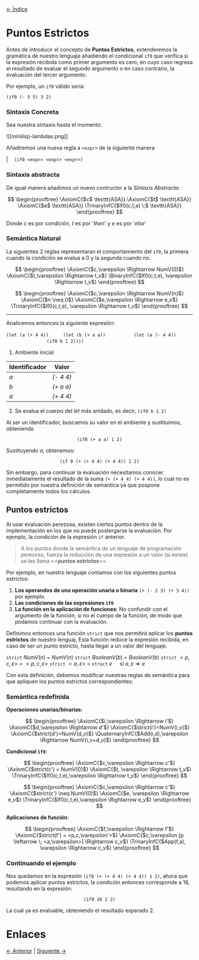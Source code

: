 [<- Índice](LenguajesProgramacion.md)
# Puntos Estrictos

Antes de introducir el concepto de **Puntos Estrictos**, extenderemos la gramática de nuestro lenguaje añadiendo el condicional `if0` que verifica si la expresión recibida como primer argumento es cero, en cuyo caso regresa el resultado de evaluar el segundo argumento o en caso contrario, la evaluación del tercer argumento.

Por ejemplo, un `if0` válido sería:

$\texttt{(if0 (- 5 5) 3 2)}$

### Sintaxis Concreta

Sea nuestra sintaxis hasta el momento:

![[minilisp-lambdas.png]]

Añadiremos una nueva regla a $\texttt{<expr>}$ de la siguiente manera

$| \quad \texttt{(if0 <expr> <expr> <expr>)}$

### Sintaxis abstracta

De igual manera añadimos un nuevo contructor a la *Sintaxis Abstracta*:

$$
\begin{prooftree}
\AxiomC{$c$ \texttt{ASA}}
\AxiomC{$t$ \texttt{ASA}}
\AxiomC{$e$ \texttt{ASA}}
\TrinaryInfC{$If0(c,t,e) \;$ \texttt{ASA}}
\end{prooftree}
$$

Donde *c* es por condición, *t* es por '*then*' y *e* es por '*else*'

### Semántica Natural

La siguientes 2 reglas representaran el comportamiento del `if0`, la primera cuando la condición se evalua a 0 y la segunda cuando no.

$$
\begin{prooftree}
	\AxiomC{$c,\varepsilon \Rightarrow NumV(0)$}
	\AxiomC{$t,\varepsilon \Rightarrow t_v$}
	\BinaryInfC{$If0(c,t,e), \varepsilon \Rightarrow t_v$}
\end{prooftree}
$$

$$
\begin{prooftree}
	\AxiomC{$c,\varepsilon \Rightarrow NumV(n)$}
	\AxiomC{$n \neq 0$}
	\AxiomC{$e,\varepsilon \Rightarrow e_v$}
	\TrinaryInfC{$If0(c,t,e), \varepsilon \Rightarrow t_v$}
\end{prooftree}
$$

---

Analicemos entonces la siguiente expresión:

$\texttt{(let (a (+ 4 4))}$
$\hspace{1cm}\texttt{(let (b (+ a a))}$
$\hspace{2cm}\texttt{(let (a (- 4 4))}$
$\hspace{3cm}\texttt{(if0 b 1 2))))}$

1. Ambiente inicial

| Identificador | Valor     |
| ------------- | --------- |
| *a*           | *(- 4 4)* |
| *b*           | *(+ a a)* |
| *a*           | *(+ 4 4)* |

2. Se evalua el cuerpo del *let* más anidado, es decir, $\texttt{(if0 b 1 2)}$

Al ser un identificador, buscamos su valor en el ambiente y sustituimos, obteniendo

$$
\texttt{(if0 (+ a a) 1 2)}
$$

Sustituyendo $a$, obtenemos:

$$
\texttt{(if 0 (+ (+ 4 4) (+ 4 4)) 1 2)}
$$

Sin embargo, para continuar la evaluación necesitamos conocer inmediatamente el resultado de la suma $\texttt{(+ (+ 4 4) (+ 4 4))}$, lo cual no es permitido por nuestra definición de semántica ya que pospone completamente todos los cálculos.

## Puntos estrictos

Al usar evaluación perezosa, existen ciertos puntos dentro de la implementación en los que no puede postergarse la evaluación. Por ejemplo, la condición de la expresión `if` anterior.

> A los puntos donde la semántica de un lenguaje de programación perezoso, fuerza la reducción de una expresión a un valor (si existe) se les llama ==**puntos estrictos**==.

Por ejemplo, en nuestro lenguaje contamos con los siguientes puntos estrictos:

1. **Los operandos de una operación unaria o binaria** $\texttt{(+ (- 2 3) (+ 3 4))}$ por ejemplo.
2. **Las condiciones de las expresiones `if0`**
3. **La función en la aplicación de funciones**: No confundir con el argumento de la función, si no el cuerpo de la función, de modo que podamos continuar con la evaluación.

Definimos entonces una función `strict` que nos permitirá aplicar los **puntos estrictos** de nuestro lenguaj. Esta función reduce la expresión recibida, en caso de ser un punto estricto, hasta llegar a un valor del lenguaje.

`strict` $NumV(n)$ = $NumV(n)$
`strict` $BooleanV(b)$ = $BooleanV(b)$
`strict` $<p,c,\varepsilon>$ = $<p,c,\varepsilon>$
`strict` $<a,\varepsilon>$ = `struct` $e \quad$ si $a,\varepsilon \Rightarrow e$

Con esta definición, debemos modificar nuestras reglas de semántica para que apliquen los puntos estrictos correspondientes:

### Semántica redefinida

**Operaciones unarias/binarias**:

$$
\begin{prooftree}
	\AxiomC{$i,\varepsilon \Rightarrow i'$}
	\AxiomC{$d,\varepsilon \Rightarrow d'$}
	\AxiomC{$strict(i')=NumV(i_v)$}
	\AxiomC{$strict(d')=NumV(d_v)$}
	\QuaternaryInfC{$Add(i,d),\varepsilon \Rightarrow NumV(i_v+d_v)$}
\end{prooftree}
$$

**Condicional `if0`**:

$$
\begin{prooftree}
	\AxiomC{$c,\varepsilon \Rightarrow c'$}
	\AxiomC{$strict(c') = NumV(0)$}
	\AxiomC{$t, \varepsilon \Rightarrow t_v$}
	\TrinaryInfC{$If0(c,t,e),\varepsilon \Rightarrow t_v$}
\end{prooftree}
$$

$$
\begin{prooftree}
	\AxiomC{$c,\varepsilon \Rightarrow c'$}
	\AxiomC{$strict(c') \neq NumV(0)$}
	\AxiomC{$e, \varepsilon \Rightarrow e_v$}
	\TrinaryInfC{$If0(c,t,e),\varepsilon \Rightarrow e_v$}
\end{prooftree}
$$

**Aplicaciones de función**:

$$
\begin{prooftree}
	\AxiomC{$f,\varepsilon \Rightarrow f'$}
	\AxiomC{$strict(f') = <p,c,\varepsilon'>$}
	\AxiomC{$c,\varepsilon [p \leftarrow \; <a,\varepsilon>] \Rightarrow c_v$}
	\TrinaryInfC{$App(f,a), \varepsilon \Rightarrow c_v$}
\end{prooftree}
$$

### Continuando el ejemplo

Nos quedamos en la expresión $\texttt{(if0 (+ (+ 4 4) (+ 4 4)) 1 2)}$, ahora que podemos aplicar puntos estrictos, la condición entonces corresponde a $16$, resultando en la expresión:

$$
\texttt{(if0 16 1 2)}
$$

La cual ya es evaluable, obteniendo el resultado esperado $2$.

# Enlaces

[<- Anterior](LPNota19.md) | [Siguiente ->](LPNota21.md)